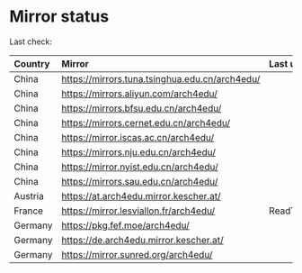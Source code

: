 <script src="./time.js"></script>
# Mirror status
Last check: <script type="text/javascript">localize(1739132462.7546208);</script>

|Country|Mirror|Last update|
|:------|:-----|:----------|
|China|https://mirrors.tuna.tsinghua.edu.cn/arch4edu/|<script type="text/javascript">localize(1739126106);</script>|
|China|https://mirrors.aliyun.com/arch4edu/|<script type="text/javascript">localize(1739083090);</script>|
|China|https://mirrors.bfsu.edu.cn/arch4edu/|<script type="text/javascript">localize(1739083090);</script>|
|China|https://mirrors.cernet.edu.cn/arch4edu/|<script type="text/javascript">localize(1739083090);</script>|
|China|https://mirror.iscas.ac.cn/arch4edu/|<script type="text/javascript">localize(1739083090);</script>|
|China|https://mirrors.nju.edu.cn/arch4edu/|<script type="text/javascript">localize(1738996593);</script>|
|China|https://mirror.nyist.edu.cn/arch4edu/|<script type="text/javascript">localize(1739083090);</script>|
|China|https://mirrors.sau.edu.cn/arch4edu/|<script type="text/javascript">localize(1731653531);</script>|
|Austria|https://at.arch4edu.mirror.kescher.at/|<script type="text/javascript">localize(1739083090);</script>|
|France|https://mirror.lesviallon.fr/arch4edu/|ReadTimeout|
|Germany|https://pkg.fef.moe/arch4edu/|<script type="text/javascript">localize(1739083090);</script>|
|Germany|https://de.arch4edu.mirror.kescher.at/|<script type="text/javascript">localize(1739083090);</script>|
|Germany|https://mirror.sunred.org/arch4edu/|<script type="text/javascript">localize(1739083090);</script>|

<script src="./tablefilter/tablefilter.js"></script>
<script src="./table.js"></script>